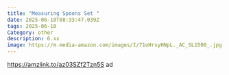 ```yaml
---
title: "Measuring Spoons Set "
date: 2025-06-10T08:33:47.039Z
tags: 2025-06-10
Category: other
description: 6.xx
image: https://m.media-amazon.com/images/I/71oHrsyHNpL._AC_SL1500_.jpg
---
```

https://amzlink.to/az03SZf2Tzn5S ad
